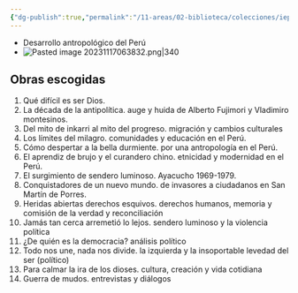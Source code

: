 ```yaml
---
{"dg-publish":true,"permalink":"/11-areas/02-biblioteca/colecciones/iep-obras-escogidas-carlos-ivan-degregori/","noteIcon":""}
---
```



- Desarrollo antropológico del Perú
- ![Pasted image 20231117063832.png|340](/img/user/02%20Image/Pasted%20image%2020231117063832.png)
## Obras escogidas
1. Qué difícil es ser Dios. 
2. La década de la antipolítica. auge y huida de Alberto Fujimori y Vladimiro montesinos. 
3. Del mito de inkarri al mito del progreso. migración y cambios culturales
4. Los límites del milagro. comunidades y educación en el Perú.
5. Cómo despertar a la bella durmiente. por una antropología en el Perú.
6. El aprendiz de brujo y el curandero chino. etnicidad y modernidad en el Perú. 
7. El surgimiento de sendero luminoso. Ayacucho 1969-1979. 
8. Conquistadores de un nuevo mundo. de invasores a ciudadanos en San Martín de Porres. 
9. Heridas abiertas derechos esquivos. derechos humanos, memoria y comisión de la verdad y reconciliación
10. Jamás tan cerca arremetió lo lejos. sendero luminoso y la violencia política 
11. ¿De quién es la democracia? análisis político 
12. Todo nos une, nada nos divide. la izquierda y la insoportable levedad del ser (político) 
13. Para calmar la ira de los dioses. cultura, creación y vida cotidiana
14. Guerra de mudos. entrevistas y diálogos
